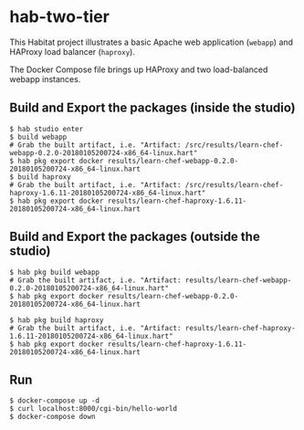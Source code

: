 # hab-two-tier

This Habitat project illustrates a basic Apache web application (`webapp`) and HAProxy load balancer (`haproxy`).

The Docker Compose file brings up HAProxy and two load-balanced webapp instances.

## Build and Export the packages (inside the studio)

```
$ hab studio enter
$ build webapp
# Grab the built artifact, i.e. "Artifact: /src/results/learn-chef-webapp-0.2.0-20180105200724-x86_64-linux.hart"
$ hab pkg export docker results/learn-chef-webapp-0.2.0-20180105200724-x86_64-linux.hart
$ build haproxy
# Grab the built artifact, i.e. "Artifact: /src/results/learn-chef-haproxy-1.6.11-20180105200724-x86_64-linux.hart"
$ hab pkg export docker results/learn-chef-haproxy-1.6.11-20180105200724-x86_64-linux.hart
```

## Build and Export the packages (outside the studio)

```
$ hab pkg build webapp
# Grab the built artifact, i.e. "Artifact: results/learn-chef-webapp-0.2.0-20180105200724-x86_64-linux.hart"
$ hab pkg export docker results/learn-chef-webapp-0.2.0-20180105200724-x86_64-linux.hart

$ hab pkg build haproxy
# Grab the built artifact, i.e. "Artifact: results/learn-chef-haproxy-1.6.11-20180105200724-x86_64-linux.hart"
$ hab pkg export docker results/learn-chef-haproxy-1.6.11-20180105200724-x86_64-linux.hart
```

## Run

```
$ docker-compose up -d
$ curl localhost:8000/cgi-bin/hello-world
$ docker-compose down
```

